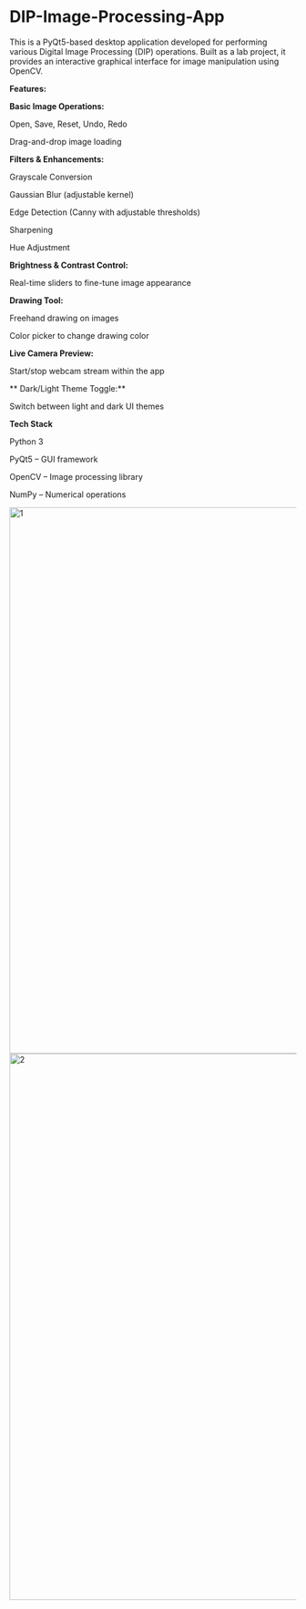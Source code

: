 # DIP-Image-Processing-App

This is a PyQt5-based desktop application developed for performing various Digital Image Processing (DIP) operations. Built as a lab project, it provides an interactive graphical interface for image manipulation using OpenCV.

**Features:**

**Basic Image Operations:**


Open, Save, Reset, Undo, Redo


Drag-and-drop image loading


**Filters & Enhancements:**


Grayscale Conversion

Gaussian Blur (adjustable kernel)

Edge Detection (Canny with adjustable thresholds)

Sharpening

Hue Adjustment


**Brightness & Contrast Control:**


Real-time sliders to fine-tune image appearance

**Drawing Tool:**


Freehand drawing on images

Color picker to change drawing color


**Live Camera Preview:**


Start/stop webcam stream within the app

**
Dark/Light Theme Toggle:**

Switch between light and dark UI themes

**Tech Stack**

Python 3

PyQt5 – GUI framework

OpenCV – Image processing library

NumPy – Numerical operations


<img width="960" alt="1" src="https://github.com/user-attachments/assets/c50f9bd2-379d-419a-bead-26726eaa84da" />


<img width="960" alt="2" src="https://github.com/user-attachments/assets/c7efae2a-c405-457e-8977-b33ef23cea24" />

